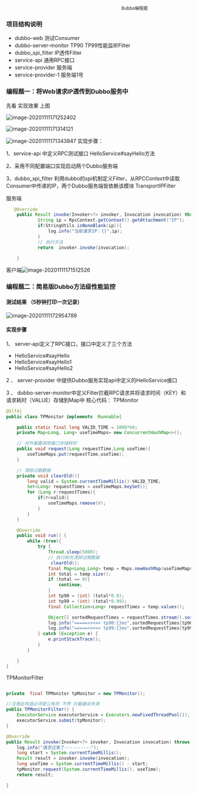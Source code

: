                                                 Dubbo编程题      
###  项目结构说明

- dubbo-web      测试Consumer
- dubbo-server-monitor   TP90  TP99性能监听Filter
- dubbo_spi_filter   IP透传Filter
- service-api    通用RPC接口
- service-provider           服务端
- service-provider-1       服务端1号


###         编程题一：将Web请求IP透传到Dubbo服务中

 先看 实现效果  上图  

![image-20201111171252402](https://gitee.com/adc123321/blog_img/raw/master/image/202011/11/171252-508620.png)

![image-20201111171314121](https://gitee.com/adc123321/blog_img/raw/master/image/202011/11/171316-28018.png)

 ![image-20201111171343847](https://gitee.com/adc123321/blog_img/raw/master/image/202011/11/171344-943669.png)   实现步骤：

1、service-api 中定义RPC测试接口 HelloService#sayHello方法

2、采用不同配置端口实现启动两个Dubbo服务端

3、dubbo_spi_filter  利用dubbo的spi机制定义Filter，从RPCContext中读取Consumer中传递的IP，两个Dubbo服务端皆依赖该模块 TransportIPFilter

服务端

```java
   @Override
    public Result invoke(Invoker<?> invoker, Invocation invocation) throws RpcException {
            String ip = RpcContext.getContext().getAttachment("IP");
            if(StringUtils.isNoneBlank(ip)){
                log.info("当前请求IP：{}",ip);
            }
            // 执行方法
            return  invoker.invoke(invocation);

    }
```

客户端![image-20201111171512526](https://gitee.com/adc123321/blog_img/raw/master/image/202011/11/171519-819862.png)



###             编程题二：简易版Dubbo方法级性能监控

#### 测试结果 （5秒钟打印一次记录）

![image-20201111172954789](https://gitee.com/adc123321/blog_img/raw/master/image/202011/11/172955-469131.png)



#### 实现步骤

1、 server-api定义了RPC接口，接口中定义了三个方法

- HelloService#sayHello
- HelloService#sayHello1
- HelloService#sayHello2

2 、 server-provider 中提供Dubbo服务实现api中定义的HelloService接口

3 、 dubbo-server-monitor中定义Filter拦截RPC请求并将请求时间（KEY）和请求耗时（VALUE）存储到Map中 核心代码： TPMonitor

```java
@Slf4j
public class TPMonitor implements  Runnable{

    public static final long VALID_TIME = 1000*60;
    private Map<Long, Long> useTimeMaps= new ConcurrentHashMap<>();

    // 对外暴露调用接口存储耗时
    public void request(Long requestTime,Long useTime){
        useTimeMaps.put(requestTime,useTime);
    }

    // 清除过期数据
    private void clearOld(){
        long valid = System.currentTimeMillis()-VALID_TIME;
        Set<Long> requestTimes = useTimeMaps.keySet();
        for (Long r:requestTimes){
            if(r<valid){
                useTimeMaps.remove(r);
            }
        }
    }

    @Override
    public void run() {
        while (true){
            try {
                Thread.sleep(5000);
                // 执行前先清除过期数据
                 clearOld();
                final Map<Long,Long> temp = Maps.newHashMap(useTimeMaps);
                int total = temp.size();
                if (total == 0){
                    continue;
                }
                int tp90 = (int) (total*0.9);
                int tp99 = (int) (total*0.99);
                final Collection<Long> requestTimes = temp.values();

                Object[] sortedRequestTimes = requestTimes.stream().sorted().toArray();
                log.info("=====>>>>> tp90:{}ms",sortedRequestTimes[tp90]);
                log.info("=====>>>>> tp99:{}ms",sortedRequestTimes[tp99]);
            } catch (Exception e) {
                e.printStackTrace();
            }
        }

    }
}
```

TPMonitorFilter

```java

private  final TPMonitor tpMonitor = new TPMonitor();

//注意此构造必须是公有的 不然 拦截器会失效
public TPMonitorFilter() {
    ExecutorService executorService = Executors.newFixedThreadPool(1);
    executorService.submit(tpMonitor);
}

@Override
public Result invoke(Invoker<?> invoker, Invocation invocation) throws RpcException {
    log.info("请求过来了----------");
    long start = System.currentTimeMillis();
    Result result = invoker.invoke(invocation);
    long useTime = System.currentTimeMillis() - start;
    tpMonitor.request(System.currentTimeMillis(), useTime);
    return result;

}
```